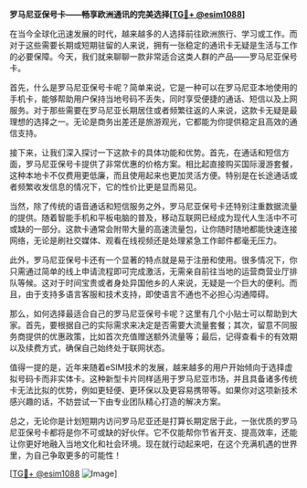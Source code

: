 **罗马尼亚保号卡——畅享欧洲通讯的完美选择[[TG💪+ @esim1088](https://t.me/s/esim1088)]**

在当今全球化迅速发展的时代，越来越多的人选择前往欧洲旅行、学习或工作。而对于这些需要长期或短期驻留的人来说，拥有一张稳定的通讯卡无疑是生活与工作的必要保障。今天，我们就来聊聊一款非常适合这类人群的产品——罗马尼亚保号卡。

首先，什么是罗马尼亚保号卡呢？简单来说，它是一种可以在罗马尼亚本地使用的手机卡，能够帮助用户保持当地号码不丢失，同时享受便捷的通话、短信以及上网服务。对于那些需要在罗马尼亚长期居住或者频繁往返的人来说，这款卡无疑是最理想的选择之一。无论是商务出差还是旅游观光，它都能为你提供稳定且高效的通信支持。

接下来，让我们深入探讨一下这款卡的具体功能和优势。首先，在通话和短信方面，罗马尼亚保号卡提供了非常优惠的价格方案。相比起直接购买国际漫游套餐，这种本地卡不仅费用更低廉，而且使用起来也更加灵活方便。特别是在长途通话或者频繁收发信息的情况下，它的性价比更是显而易见。

当然，除了传统的语音通话和短信服务之外，罗马尼亚保号卡还特别注重数据流量的提供。随着智能手机和平板电脑的普及，移动互联网已经成为现代人生活中不可或缺的一部分。这款卡通常会附带大量的高速流量包，让你随时随地都能快速连接网络，无论是刷社交媒体、观看在线视频还是处理紧急工作邮件都毫无压力。

此外，罗马尼亚保号卡还有一个显著的特点就是易于注册和使用。很多情况下，你只需通过简单的线上申请流程即可完成激活，无需亲自前往当地的运营商营业厅排队等候。这对于时间宝贵或者身处异国他乡的人来说，无疑是一个巨大的便利。而且，由于支持多语言客服和技术支持，即使语言不通也不必担心沟通障碍。

那么，如何选择最适合自己的罗马尼亚保号卡呢？这里有几个小贴士可以帮助到大家。首先，要根据自己的实际需求来决定是否需要大流量套餐；其次，留意不同服务商提供的优惠政策，比如首次充值赠送额外流量等；最后，记得查看卡的有效期以及续费方式，确保自己始终处于联网状态。

值得一提的是，近年来随着eSIM技术的发展，越来越多的用户开始倾向于选择虚拟号码卡而非实体卡。这种新型卡片同样适用于罗马尼亚市场，并且具备诸多传统卡无法比拟的优势，例如更轻便、更环保以及更容易携带等。如果你对这项新技术感兴趣的话，不妨尝试一下由专业团队精心打造的解决方案。

总之，无论你是计划短期内访问罗马尼亚还是打算长期定居于此，一张优质的罗马尼亚保号卡都将是你不可或缺的好伙伴。它不仅能帮你节省开支、提高效率，还能让你更好地融入当地文化和社会环境。现在就行动起来吧，在这个充满机遇的世界里，为自己争取更多的可能性！

[[TG💪+ @esim1088](https://t.me/s/esim1088) ![Image](https://i.postimg.cc/4NQfJmqS/Snipaste-2025-05-13-00-14-12.png)]